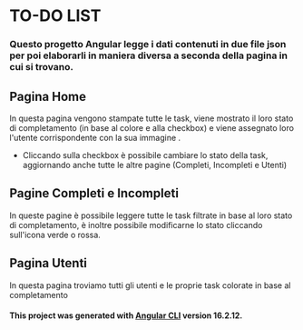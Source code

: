 # TO-DO LIST

### Questo progetto Angular legge i dati contenuti in due file json per poi elaborarli in maniera diversa a seconda della pagina in cui si trovano. 


## Pagina Home
In questa pagina vengono stampate tutte le task, viene mostrato il loro stato di completamento (in base al colore e alla checkbox) e viene assegnato loro l'utente corrispondente con la sua immagine .

   - Cliccando sulla checkbox è possibile cambiare lo stato della task, aggiornando anche tutte le altre pagine (Completi, Incompleti e Utenti)

## Pagine Completi e Incompleti
In queste pagine è possibile leggere tutte le task filtrate in base al loro stato di completamento, è inoltre possibile modificarne lo stato cliccando sull'icona verde o rossa.

## Pagina Utenti
In questa pagina troviamo tutti gli utenti e le proprie task colorate in base al completamento


####  This project was generated with [Angular CLI](https://github.com/angular/angular-cli) version 16.2.12.